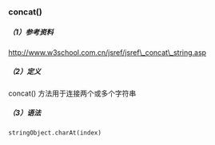 ### concat\(\)

##### （1）参考资料

http://www.w3school.com.cn/jsref/jsref\_concat\_string.asp

##### （2）定义

concat\(\) 方法用于连接两个或多个字符串

##### （3）语法

```
stringObject.charAt(index)
```



